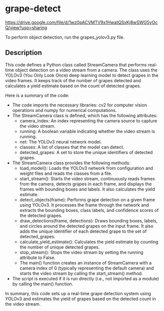 # grape-detect
https://drive.google.com/file/d/1wz0pACVMTV9x1HwatQSxKj8wSWG5yOcQ/view?usp=sharing

To perform object detection, run the grapes_yolov3.py file.

<H2>Description</H2>
This code defines a Python class called StreamCamera that performs real-time object detection on a video stream from a camera. The class uses the YOLOv3 (You Only Look Once) deep learning model to detect grapes in the video frames. It keeps track of the number of grapes detected and calculates a yield estimate based on the count of detected grapes.

Here is a summary of the code:
<ul>
<li>The code imports the necessary libraries: cv2 for computer vision operations and numpy for numerical computations.

<li>The StreamCamera class is defined, which has the following attributes:
<ul>
<li>camera_index: An index representing the camera source to capture the video stream.
<li>running: A boolean variable indicating whether the video stream is running.
<li>net: The YOLOv3 neural network model.
<li>classes: A list of classes that the model can detect.
<li>detected_grapes: A set to store the unique identifiers of detected grapes.
</ul>
<li>The StreamCamera class provides the following methods:
<ul>
<li>load_model(): Loads the YOLOv3 network from configuration and weight files and reads the classes from a file.
<li>start_stream(): Starts the video stream, continuously reads frames from the camera, detects grapes in each frame, and displays the frames with bounding boxes and labels. It also calculates the yield estimate.
<li>detect_objects(frame): Performs grape detection on a given frame using YOLOv3. It processes the frame through the network and extracts the bounding boxes, class labels, and confidence scores of the detected grapes.
<li>draw_detections(frame, detections): Draws bounding boxes, labels, and circles around the detected grapes on the input frame. It also adds the unique identifier of each detected grape to the set of detected_grapes.
<li>calculate_yield_estimate(): Calculates the yield estimate by counting the number of unique detected grapes.
<li>stop_stream(): Stops the video stream by setting the running attribute to False.
<li>The main() function creates an instance of StreamCamera with a camera index of 0 (typically representing the default camera) and starts the video stream by calling the start_stream() method.
</ul>
<li>The script is executed if it is run directly (i.e., not imported as a module) by calling the main() function.
</ul>
In summary, this code sets up a real-time grape detection system using YOLOv3 and estimates the yield of grapes based on the detected count in the video stream.

